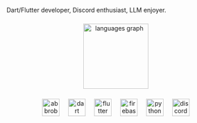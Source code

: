 <p align="left">Dart/Flutter developer, Discord enthusiast, LLM enjoyer.</p>

###

<div align="center">
  <!--  <img src="https://github-readme-stats.vercel.app/api?username=peaashmeter&hide_title=false&hide_rank=true&show_icons=true&include_all_commits=true&count_private=true&disable_animations=false&theme=discord_old_blurple&locale=en&hide_border=true&order=1&custom_title=Stats" height="150"  alt="stats graph"  /> -->
  <img src="https://github-readme-stats.vercel.app/api/top-langs?username=peaashmeter&locale=en&hide_title=false&layout=compact&card_width=320&langs_count=6&theme=discord_old_blurple&hide_border=true&order=2&custom_title=Languages" height="150" alt="languages graph"  />
</div>

###

<div align="center">
  <img src="https://skillicons.dev/icons?i=bots" height="40" alt="abbrobotstudio logo"  />
  <img width="12" />
  <img src="https://skillicons.dev/icons?i=dart" height="40" alt="dart logo"  />
  <img width="12" />
  <img src="https://skillicons.dev/icons?i=flutter" height="40" alt="flutter logo"  />
  <img width="12" />
  <img src="https://skillicons.dev/icons?i=firebase" height="40" alt="firebase logo"  />
  <img width="12" />
  <img src="https://skillicons.dev/icons?i=py" height="40" alt="python logo"  />
  <img width="12" />
  <img src="https://skillicons.dev/icons?i=discord" height="40" alt="discord logo"  />
</div>

###
